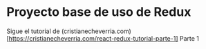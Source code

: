 # Proyecto base de uso de Redux

Sigue el tutorial de (cristianecheverria.com)[https://cristianecheverria.com/react-redux-tutorial-parte-1] Parte 1
